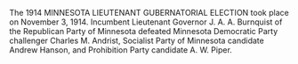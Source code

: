 The 1914 MINNESOTA LIEUTENANT GUBERNATORIAL ELECTION took place on November 3, 1914. Incumbent Lieutenant Governor J. A. A. Burnquist of the Republican Party of Minnesota defeated Minnesota Democratic Party challenger Charles M. Andrist, Socialist Party of Minnesota candidate Andrew Hanson, and Prohibition Party candidate A. W. Piper.
